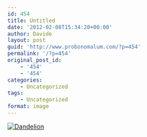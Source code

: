 ```yaml
---
id: 454
title: Untitled
date: '2012-02-08T15:34:20+00:00'
author: Davide
layout: post
guid: 'http://www.probonomalum.com/?p=454'
permalink: '/?p=454'
original_post_id:
    - '454'
    - '454'
categories:
    - Uncategorized
tags:
    - Uncategorized
format: image
---
```


[![](https://blog.davidegallesi.com/wp-content/uploads/2011/06/dandelion.jpg "Dandelion")](https://blog.davidegallesi.com/wp-content/uploads/2011/06/dandelion.jpg)